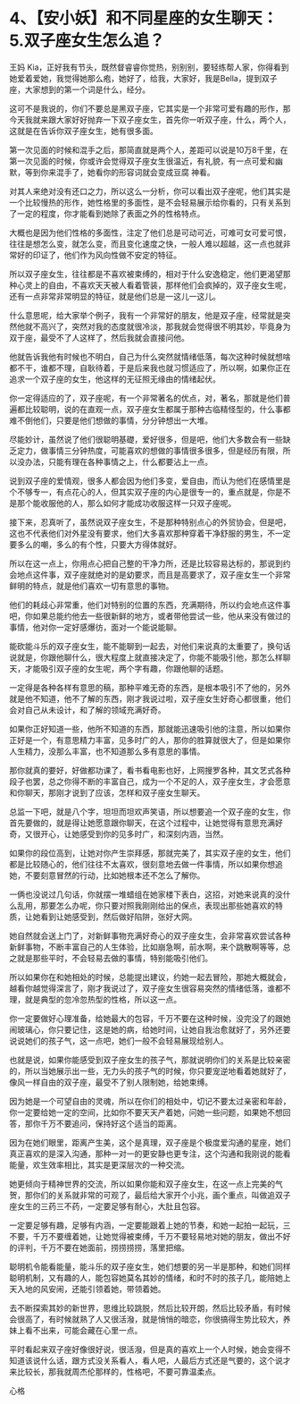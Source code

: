 # 4、【安小妖】和不同星座的女生聊天：5.双子座女生怎么追？

王妈 Kia，正好我有节头，既然督睿睿你觉热，别别别，要轻练帮人家，你得看到 她爱着爱她，我觉得她那么疱，她好了，给我，大家好，我是Bella，提到双子座，大家想到的第一个词是什么，经分。

这可不是我说的，你们不要总是黑双子座，它其实是一个非常可爱有趣的形作，那今天我就来跟大家好好抛弃一下双子座女生，首先你一听双子座，什么，两个人，这就是在告诉你双子座女生，她有很多面。

第一次见面的时候和混手之后，那简直就是两个人，差距可以说是10万8千里，在第一次见面的时候，你或许会觉得双子座女生很温近，有礼貌，有一点可爱和幽默，等到你来混手了，她看你的形容词就会变成豆腐 神看。

对其人来绝对没有还口之力，所以这么一分析，你可以看出双子座呢，他们其实是一个比较慢热的形作，她性格里的多面性，是不会轻易展示给你看的，只有关系到了一定的程度，你才能看到她除了表面之外的性格特点。

大概也是因为他们性格的多面性，注定了他们总是可动可近，可难可女可爱可恨，往往是想怎么变，就怎么变，而且变化速度之快，一般人难以超越，这一点也就非常好的印证了，他们作为风向性做不安定的特征。

所以双子座女生，往往都是不喜欢被束缚的，相对于什么安逸稳定，他们更渴望那种心灵上的自由，不喜欢天天被人看着管装，那样他们会疯掉的，双子座女生呢，还有一点非常非常明显的特征，就是他们总是一这儿一这儿。

什么意思呢，给大家举个例子，我有一个非常好的朋友，他是双子座，经常就是突然他就不高兴了，突然对我的态度就很冷淡，那我就会觉得很不明其妙，毕竟身为双于座，最受不了人这样了，然后我就会直接问他。

他就告诉我他有时候也不明白，自己为什么突然就情绪低落，每次这种时候就想啥都不干，谁都不理，自耿待着，于是后来我也就习惯适应了，所以啊，如果你正在追求一个双子座的女生，他这样的无征照无缘由的情绪起伏。

你一定得适应的了，双子座呢，有一个非常著名的优点，对，著名，那就是他们普遍都比较聪明，说的在直观一点，双子座女生都属于那种古临精怪型的，什么事都难不倒他们，只要是他们想做的事情，分分钟想出一大堆。

尽能妙计，虽然说了他们很聪明基礎，爱好很多，但是吧，他们大多数会有一些缺乏定力，做事情三分钟热度，可能喜欢的想做的事情很多很多，但是经历有限，所以没办法，只能有理在各种事情之上，什么都要沾上一点。

说到双子座的爱情观，很多人都会因为他们多变，爱自由，而认为他们在感情里是个不够专一，有点花心的人，但其实双子座的内心是很专一的，重点就是，你是不是那个能收服他的人，那么如何才能成功收服这样一只双子座呢。

接下来，忍真听了，虽然说双子座女生，不是那种特别点心的外贸协会，但是吧，这也不代表他们对外星没有要求，他们大多喜欢那种穿着干净舒服的男生，不一定要多么的嘲，多么的有个性，只要大方得体就好。

所以在这一点上，你用点心把自己整的干净力所，还是比较容易达标的，那说到约会地点这件事，双子座就绝对的是幼要求，而且是高要求了，双子座女生一个非常鲜明的特点，就是他们喜欢一切有意思的事物。

他们的耗歧心非常重，他们对特别的位置的东西，充满期待，所以约会地点这件事吧，你如果总能约他去一些很新鲜的地方，或者带他尝试一些，他从来没有做过的事情，他对你一定好感爆彷，面对一个能说能聊。

能砍能斗乐的双子座女生，能不能聊到一起去，对他们来说真的太重要了，换句话说就是，你跟他聊什么，很大程度上就直接决定了，你能不能吸引他，那怎么样聊天，才能吸引双子座的女生呢，两个字有趣，你跟他聊的话题。

一定得是各种各样有意思的稿，那种平难无奇的东西，是根本吸引不了他的，另外就是他不知道，他不了解的东西，刚才我说过啦，双子座女生好奇心都很重，他们会对自己从未设计，和了解的领域充满好奇。

如果你正好知道一些，他所不知道的东西，那就能迅速吸引他的注意，所以如果你正好是一个，有意思精力丰富，见多时广的人，那你的胜算就很大了，但是如果你人生精力，没那么丰富，也不知道那么多有意思的事情。

那你就真的要好，好做都功课了，看书看电影也好，上网搜罗各种，其文艺式各种段子也罢，总之你得不断的丰富自己，成为一个不足的人，双子座女生，才会愿意和你聊天，那刚才说到了应该，怎样和双子座女生聊天。

总监一下吧，就是八个字，坦坦而坦欢声笑语，所以想要追一个双子座的女生，你首先要做的，就是得让她愿意跟你聊天，在这个过程中，让她觉得有意思充满好奇，又很开心，让她感受到你的见多时广，和深刻内涵，当然。

如果你的段位高到，让她对你产生崇拜感，那就完美了，其实双子座的女生，他们都是比较随心的，他们往往不太喜欢，很刻意地去做一件事情，所以如果你想追她，不要刻意冒然的行动，比如她根本还不怎么了解你。

一俩也没说过几句话，你就摆一堆蜡组在她家楼下表白，这招，对她来说真的没什么乱用，那要怎么办呢，你只要对照我刚刚给出的保点，表现出那些她喜欢的特质，让她看到让她感受到，然后做好陷阱，张好大网。

她自然就会送上门了，对新鲜事物充满好奇心的双子座女生，会非常喜欢尝试各种新鲜事物，不断丰富自己的人生体验，比如崩急啊，前水啊，来个跳散啊等等，总之就是那些平时，不会轻易去做的事情，特别能吸引他们。

所以如果你在和她相处的时候，总能提出建议，约她一起去冒险，那她大概就会，越看你越觉得深言了，刚才我说过了，双子座女生很容易突然的情绪低落，谁都不理，就是典型的忽冷忽热型的性格，所以这一点。

你一定要做好心理准备，给她最大的包容，千万不要在这种时候，没完没了的跟她闹玻璃心，你只要记住，这是她的病，给她时间，让她自我治愈就好了，另外还要说说她们的孩子气，这一点吧，她们一般不会轻易展现给别人。

也就是说，如果你能感受到双子座女生的孩子气，那就说明你们的关系是比较亲密的，所以当她展示出一些，无力头的孩子气的时候，你只要宠逆地看着她就好了，像风一样自由的双子座，最受不了别人限制她，给她束缚。

因为她是一个可望自由的灵魂，所以在你们的相处中，切记不要太过亲密和年龄，你一定要给她一定的空间，比如你不要天天产着她，问她一些问题，如果她不想回答，那你千万不要追问，保持好这个适当的距离。

因为在她们眼里，距离产生美，这个是真理，双子座是个极度爱沟通的星座，她们真正喜欢的是深入沟通，那种一对一的更安静也更专注，这个沟通和我刚说的能看能量，欢生效率相比，其实是更深层次的一种交流。

她更倾向于精神世界的交流，所以如果你能和双子座女生，在这一点上完美的气贺，那你们的关系就非常的可观了，最后给大家开个小兆，画个重点，叫做追双子座女生的三药三不药，一定要足够有耐心，大肚且包容。

一定要足够有趣，足够有内涵，一定要能跟着上她的节奏，和她一起拍一起玩，三不要，千万不要缠着她，让她觉得被束缚，千万不要轻易地对她的朋友，做出不好的评判，千万不要在她面前，捞捞捞捞，落里把缩。

聪明机令能看能量，能斗乐的双子座女生，她们想要的另一半是那种，和她们同样聪明机制，又有趣的人，能包容她莫名其妙的情绪，和时不时的孩子几，能陪她上天入地的风安闹，还能引领着她，带领着她。

去不断探索其妙的新世界，思维比较跳脱，然后比较开朗，然后比较矛盾，有时候会很高了，有时候就熟了人又很活潑，就是悄悄的暗恋，你很搞得生势比较大，养妹上看不出来，可能会藏在心里一点。

平时看起来双子座好像很好说，很活潑，但是真的喜欢上一个人时候，她会变得不知道该说什么话，跟方式没关系看人，看人吧，人最后方式还是气要的，这个说才来比较长，那我就周杰伦那样的，性格吧，不要可靠温柔点。

心格